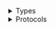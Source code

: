 <details>
<summary>Types</summary>

  - [CloudFormationClient](/aws-sdk-swift/reference/0.x/AWSCloudFormation/CloudFormationClient)
  - [CloudFormationClient.CloudFormationClientConfiguration](/aws-sdk-swift/reference/0.x/AWSCloudFormation/CloudFormationClient.CloudFormationClientConfiguration)
  - [CloudFormationClientLogHandlerFactory](/aws-sdk-swift/reference/0.x/AWSCloudFormation/CloudFormationClientLogHandlerFactory)
  - [CloudFormationClientTypes](/aws-sdk-swift/reference/0.x/AWSCloudFormation/CloudFormationClientTypes)

</details>

<details>
<summary>Protocols</summary>

  - [CloudFormationClientProtocol](/aws-sdk-swift/reference/0.x/AWSCloudFormation/CloudFormationClientProtocol)

</details>
